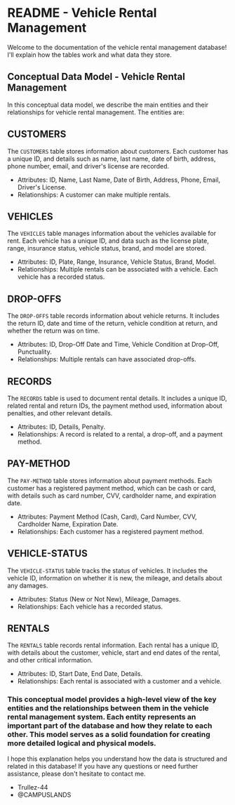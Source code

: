 # README - Vehicle Rental Management

Welcome to the documentation of the vehicle rental management database! I'll explain how the tables work and what data they store.

## Conceptual Data Model - Vehicle Rental Management
In this conceptual data model, we describe the main entities and their relationships for vehicle rental management. The entities are:

## CUSTOMERS
The `CUSTOMERS` table stores information about customers. Each customer has a unique ID, and details such as name, last name, date of birth, address, phone number, email, and driver's license are recorded.
   - Attributes: ID, Name, Last Name, Date of Birth, Address, Phone, Email, Driver's License.
   - Relationships: A customer can make multiple rentals.

## VEHICLES
The `VEHICLES` table manages information about the vehicles available for rent. Each vehicle has a unique ID, and data such as the license plate, range, insurance status, vehicle status, brand, and model are stored.
   - Attributes: ID, Plate, Range, Insurance, Vehicle Status, Brand, Model.
   - Relationships: Multiple rentals can be associated with a vehicle. Each vehicle has a recorded status.


## DROP-OFFS
The `DROP-OFFS` table records information about vehicle returns. It includes the return ID, date and time of the return, vehicle condition at return, and whether the return was on time.
   - Attributes: ID, Drop-Off Date and Time, Vehicle Condition at Drop-Off, Punctuality.
   - Relationships: Multiple rentals can have associated drop-offs.

## RECORDS
The `RECORDS` table is used to document rental details. It includes a unique ID, related rental and return IDs, the payment method used, information about penalties, and other relevant details.
   - Attributes: ID, Details, Penalty.
   - Relationships: A record is related to a rental, a drop-off, and a payment method.

## PAY-METHOD
The `PAY-METHOD` table stores information about payment methods. Each customer has a registered payment method, which can be cash or card, with details such as card number, CVV, cardholder name, and expiration date.
   - Attributes: Payment Method (Cash, Card), Card Number, CVV, Cardholder Name, Expiration Date.
   - Relationships: Each customer has a registered payment method.

## VEHICLE-STATUS
The `VEHICLE-STATUS` table tracks the status of vehicles. It includes the vehicle ID, information on whether it is new, the mileage, and details about any damages.
   - Attributes: Status (New or Not New), Mileage, Damages.
   - Relationships: Each vehicle has a recorded status.

## RENTALS
The `RENTALS` table records rental information. Each rental has a unique ID, with details about the customer, vehicle, start and end dates of the rental, and other critical information.
   - Attributes: ID, Start Date, End Date, Details.
   - Relationships: Each rental is associated with a customer and a vehicle.

### This conceptual model provides a high-level view of the key entities and the relationships between them in the vehicle rental management system. Each entity represents an important part of the database and how they relate to each other. This model serves as a solid foundation for creating more detailed logical and physical models.
I hope this explanation helps you understand how the data is structured and related in this database! If you have any questions or need further assistance, please don't hesitate to contact me.

- Trullez-44
- @CAMPUSLANDS
